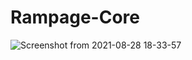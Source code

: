 # Rampage-Core

![Screenshot from 2021-08-28 18-33-57](https://user-images.githubusercontent.com/43454376/131223428-d579c77f-a596-487a-bac3-b3630555402d.png)
